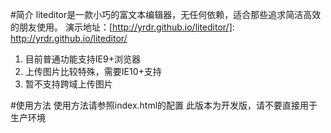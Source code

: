 #简介
liteditor是一款小巧的富文本编辑器，无任何依赖，适合那些追求简洁高效的朋友使用。
演示地址：[http://yrdr.github.io/liteditor/]: http://yrdr.github.io/liteditor/
1. 目前普通功能支持IE9+浏览器
2. 上传图片比较特殊，需要IE10+支持
3. 暂不支持跨域上传图片

#使用方法
使用方法请参照index.html的配置
此版本为开发版，请不要直接用于生产环境
